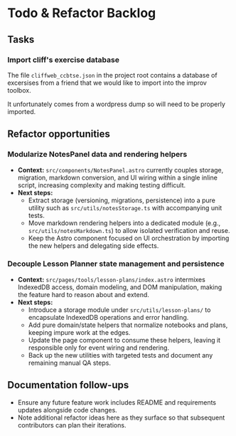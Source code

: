 # Todo & Refactor Backlog

## Tasks

### Import cliff's exercise database

The file `cliffweb_ccbtse.json` in the project root contains a database of excersises from a friend that we would like to import into the improv toolbox.

It unfortunately comes from a wordpress dump so will need to be properly imported.

## Refactor opportunities

### Modularize NotesPanel data and rendering helpers

- **Context:** `src/components/NotesPanel.astro` currently couples storage, migration, markdown conversion, and UI wiring within a single inline script, increasing complexity and making testing difficult.
- **Next steps:**
  - Extract storage (versioning, migrations, persistence) into a pure utility such as `src/utils/notesStorage.ts` with accompanying unit tests.
  - Move markdown rendering helpers into a dedicated module (e.g., `src/utils/notesMarkdown.ts`) to allow isolated verification and reuse.
  - Keep the Astro component focused on UI orchestration by importing the new helpers and delegating side effects.

### Decouple Lesson Planner state management and persistence

- **Context:** `src/pages/tools/lesson-plans/index.astro` intermixes IndexedDB access, domain modeling, and DOM manipulation, making the feature hard to reason about and extend.
- **Next steps:**
  - Introduce a storage module under `src/utils/lesson-plans/` to encapsulate IndexedDB operations and error handling.
  - Add pure domain/state helpers that normalize notebooks and plans, keeping impure work at the edges.
  - Update the page component to consume these helpers, leaving it responsible only for event wiring and rendering.
  - Back up the new utilities with targeted tests and document any remaining manual QA steps.

## Documentation follow-ups

- Ensure any future feature work includes README and requirements updates alongside code changes.
- Note additional refactor ideas here as they surface so that subsequent contributors can plan their iterations.
